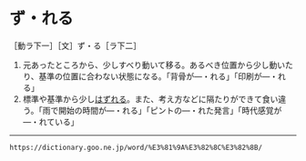 # ず・れる

［動ラ下一］［文］ず・る［ラ下二］

1. 元あったところから、少しすべり動いて移る。あるべき位置から少し動いたり、基準の位置に合わない状態になる。「背骨が―・れる」「印刷が―・れる」
2. 標準や基準から少し[はずれる](はずれる（外れる）)。また、考え方などに隔たりができて食い違う。「雨で開始の時間が―・れる」「ピントの―・れた発言」「時代感覚が―・れている」

---
`https://dictionary.goo.ne.jp/word/%E3%81%9A%E3%82%8C%E3%82%8B/`